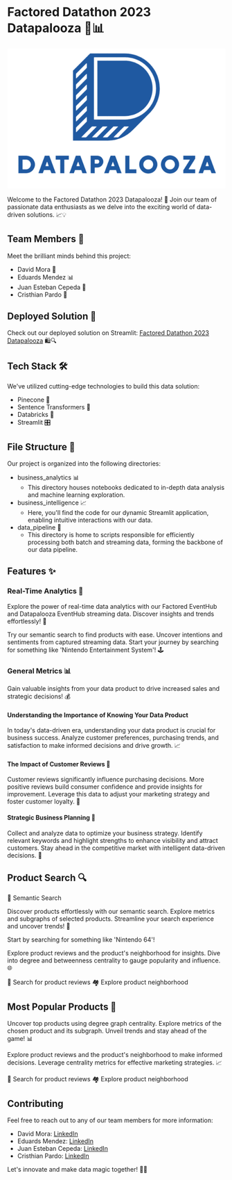 # Factored Datathon 2023 Datapalooza 🚀📊

![Factored Datathon Logo](assets/logo.png)

Welcome to the Factored Datathon 2023 Datapalooza! 🎉 Join our team of passionate data enthusiasts as we delve into the exciting world of data-driven solutions. 📈💡

## Team Members 👥

Meet the brilliant minds behind this project:

- David Mora 🧠
- Eduards Mendez 📊
- Juan Esteban Cepeda 🚀
- Cristhian Pardo 💪

## Deployed Solution 🚀

Check out our deployed solution on Streamlit: [Factored Datathon 2023 Datapalooza](https://factored-datathon-2023-datapalooza.streamlit.app/Product_Search) 🛍️🔍

## Tech Stack 🛠️

We've utilized cutting-edge technologies to build this data solution:

- Pinecone 🌲
- Sentence Transformers 🤖
- Databricks 🚀
- Streamlit 🎛️

## File Structure 📂

Our project is organized into the following directories:

- business_analytics 📊
  - This directory houses notebooks dedicated to in-depth data analysis and machine learning exploration.
- business_intelligence 📈
  - Here, you'll find the code for our dynamic Streamlit application, enabling intuitive interactions with our data.
- data_pipeline 🚀
  - This directory is home to scripts responsible for efficiently processing both batch and streaming data, forming the backbone of our data pipeline.

## Features ✨

### Real-Time Analytics 🚀

Explore the power of real-time data analytics with our Factored EventHub and Datapalooza EventHub streaming data. Discover insights and trends effortlessly! 💎

Try our semantic search to find products with ease. Uncover intentions and sentiments from captured streaming data. Start your journey by searching for something like 'Nintendo Entertainment System'! 🕹️


### General Metrics 📊

Gain valuable insights from your data product to drive increased sales and strategic decisions! 💰

#### Understanding the Importance of Knowing Your Data Product

In today's data-driven era, understanding your data product is crucial for business success. Analyze customer preferences, purchasing trends, and satisfaction to make informed decisions and drive growth. 📈

#### The Impact of Customer Reviews 🌟

Customer reviews significantly influence purchasing decisions. More positive reviews build consumer confidence and provide insights for improvement. Leverage this data to adjust your marketing strategy and foster customer loyalty. 🌟

#### Strategic Business Planning 🚀

Collect and analyze data to optimize your business strategy. Identify relevant keywords and highlight strengths to enhance visibility and attract customers. Stay ahead in the competitive market with intelligent data-driven decisions. 💪

## Product Search 🔍

🧠 Semantic Search

Discover products effortlessly with our semantic search. Explore metrics and subgraphs of selected products. Streamline your search experience and uncover trends! 🚀

Start by searching for something like 'Nintendo 64'!

Explore product reviews and the product's neighborhood for insights. Dive into degree and betweenness centrality to gauge popularity and influence. 🌐

📝 Search for product reviews
🏘️ Explore product neighborhood

## Most Popular Products 🌟

Uncover top products using degree graph centrality. Explore metrics of the chosen product and its subgraph. Unveil trends and stay ahead of the game! 📊

Explore product reviews and the product's neighborhood to make informed decisions. Leverage centrality metrics for effective marketing strategies. 📈

📝 Search for product reviews
🏘️ Explore product neighborhood

## Contributing

Feel free to reach out to any of our team members for more information:

- David Mora: [LinkedIn](https://www.linkedin.com/in/davidfmora/)
- Eduards Mendez: [LinkedIn](https://www.linkedin.com/in/eduards-alexis-mendez-chipatecua-8584b21b4/)
- Juan Esteban Cepeda: [LinkedIn](https://www.linkedin.com/in/juan-e-cepeda-gestion/)
- Cristhian Pardo: [LinkedIn](https://www.linkedin.com/in/cristhian-pardo/)

Let's innovate and make data magic together! 🌟🔮